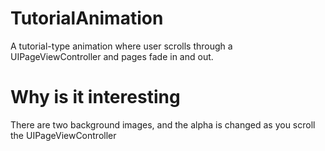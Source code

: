 # TutorialAnimation
A tutorial-type animation where user scrolls through a UIPageViewController and pages fade in and out.

# Why is it interesting

There are two background images, and the alpha is changed as you scroll the UIPageViewController
